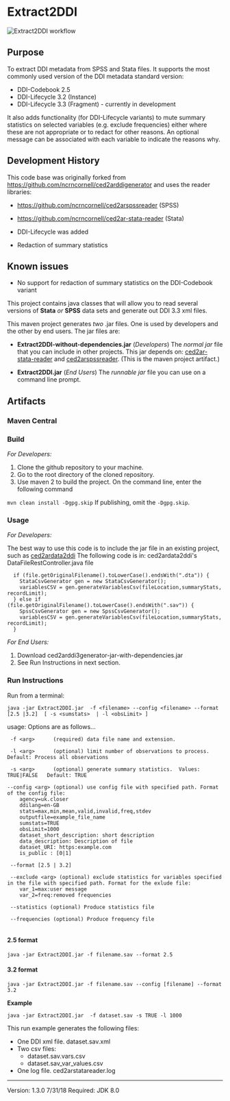# Extract2DDI

![Extract2DDI workflow](https://github.com/CLOSER-Cohorts/Extract2DDI/actions/workflows/main.yml/badge.svg)

## Purpose 

To extract DDI metadata from SPSS and Stata files. It supports the most commonly used version of the DDI metadata standard version: 
- DDI-Codebook 2.5
- DDI-Lifecycle 3.2 (Instance)
- DDI-Lifecycle 3.3 (Fragment) - currently in development

It also adds functionality (for DDI-Lifecycle variants) to mute summary statistics on selected variables (e.g. exclude frequencies) either where these are not appropriate or to redact for other reasons. An optional message can be associated with each variable to indicate the reasons why.

## Development History

This code base was originally forked from https://github.com/ncrncornell/ced2arddigenerator and uses the reader libraries:
- https://github.com/ncrncornell/ced2arspssreader (SPSS)
- https://github.com/ncrncornell/ced2ar-stata-reader (Stata)

- DDI-Lifecycle was added
- Redaction of summary statistics

## Known issues

- No support for redaction of summary statistics on the DDI-Codebook variant

This project contains java classes that will allow you to read several versions of **Stata** *or* **SPSS** data sets and generate out DDI 3.3 xml files.

This maven project generates *two* .jar files.  One is used by developers and the other by end users.  The jar files are:
* **Extract2DDI-without-dependencies.jar** (*Developers*) The *normal jar* file that you can include in other projects.  This jar depends on: [ced2ar-stata-reader](https://github.com/ncrncornell/ced2ar-stata-reader) and [ced2arspssreader](https://github.com/ncrncornell/ced2arspssreader).  (This is the maven project artifact.)  

* **Extract2DDI.jar** (*End Users*) The *runnable jar* file you can use on a command line prompt.

## Artifacts


### Maven Central


### Build

*For Developers:* 
1. Clone the github repository to your machine.
2. Go to the root directory of the cloned repository.
3. Use maven 2 to build the project. On the command line, enter the following command

```mvn clean install -Dgpg.skip```
If publishing, omit the `-Dgpg.skip`.

### Usage 
*For Developers:* 

The best way to use this code is to include the jar file in an existing project, such as [ced2ardata2ddi](https://github.com/ncrncornell/ced2ardata2ddi) 
The following code is in: ced2ardata2ddi's DataFileRestController.java file
```
  if (file.getOriginalFilename().toLowerCase().endsWith(".dta")) {
    StataCsvGenerator gen = new StataCsvGenerator();
    variablesCSV = gen.generateVariablesCsv(fileLocation,summaryStats, recordLimit);
  } else if (file.getOriginalFilename().toLowerCase().endsWith(".sav")) {
    SpssCsvGenerator gen = new SpssCsvGenerator();
    variablesCSV = gen.generateVariablesCsv(fileLocation,summaryStats, recordLimit);
  }
```

*For End Users:* 
1. Download ced2arddi3generator-jar-with-dependencies.jar
2. See Run Instructions in next section.


### Run Instructions
Run from a terminal:

`java -jar Extract2DDI.jar  -f <filename> --config <filename> --format [2.5 |3.2]  [ -s <sumstats>  | -l <obsLimit> ]`

usage: Options are as follows...
```
 -f <arg>      (required) data file name and extension.

 -l <arg>      (optional) limit number of observations to process.   Default: Process all observations

 -s <arg>      (optional) generate summary statistics.  Values: TRUE|FALSE   Default: TRUE
 
--config <arg> (optional) use config file with specified path. Format of the config file:
    agency=uk.closer
    ddilang=en-GB
    stats=max,min,mean,valid,invalid,freq,stdev
    outputfile=example_file_name
    sumstats=TRUE
    obsLimit=1000
    dataset_short_description: short description
    data_description: Description of file
    dataset_URI: https:example.com
    is_public : [0|1]

 --format [2.5 | 3.2]

 --exclude <arg> (optional) exclude statistics for variables specified in the file with specified path. Format for the exlude file:
    var_1=max:user message
    var_2=freq:removed frequencies
    
 --statistics (optional) Produce statistics file
 
 --frequencies (optional) Produce frequency file


```

#### 2.5 format
`java -jar Extract2DDI.jar -f filename.sav --format 2.5`

#### 3.2 format
`java -jar Extract2DDI.jar -f filename.sav --config [filename] --format 3.2`


**Example**

`java -jar Extract2DDI.jar  -f dataset.sav -s TRUE -l 1000`


This run example generates the following files:
* One DDI xml file.  dataset.sav.xml
* Two csv files:
  * dataset.sav.vars.csv
  * dataset.sav_var_values.csv
* One log file.  ced2arstatareader.log

---
Version: 1.3.0 7/31/18 Required: JDK 8.0
